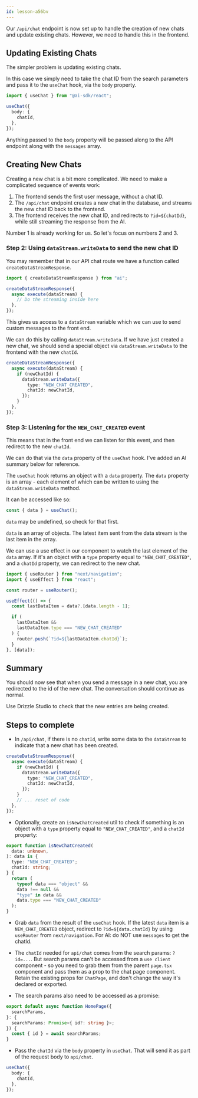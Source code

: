 ```yaml
---
id: lesson-a56bv
---
```


Our `/api/chat` endpoint is now set up to handle the creation of new chats and update existing chats. However, we need to handle this in the frontend.

## Updating Existing Chats

The simpler problem is updating existing chats.

In this case we simply need to take the chat ID from the search parameters and pass it to the `useChat` hook, via the `body` property.

```ts
import { useChat } from "@ai-sdk/react";

useChat({
  body: {
    chatId,
  },
});
```

Anything passed to the `body` property will be passed along to the API endpoint along with the `messages` array.

## Creating New Chats

Creating a new chat is a bit more complicated. We need to make a complicated sequence of events work:

1. The frontend sends the first user message, without a chat ID.
2. The `/api/chat` endpoint creates a new chat in the database, and streams the new chat ID back to the frontend.
3. The frontend receives the new chat ID, and redirects to `?id=${chatId}`, while still streaming the response from the AI.

Number 1 is already working for us. So let's focus on numbers 2 and 3.

### Step 2: Using `dataStream.writeData` to send the new chat ID

You may remember that in our API chat route we have a function called `createDataStreamResponse`.

```ts
import { createDataStreamResponse } from "ai";

createDataStreamResponse({
  async execute(dataStream) {
    // Do the streaming inside here
  },
});
```

This gives us access to a `dataStream` variable which we can use to send custom messages to the front end.

We can do this by calling `dataStream.writeData`. If we have just created a new chat, we should send a special object via `dataStream.writeData` to the frontend with the new `chatId`.

```ts
createDataStreamResponse({
  async execute(dataStream) {
    if (newChatId) {
      dataStream.writeData({
        type: "NEW_CHAT_CREATED",
        chatId: newChatId,
      });
    }
  },
});
```

### Step 3: Listening for the `NEW_CHAT_CREATED` event

This means that in the front end we can listen for this event, and then redirect to the new `chatId`.

We can do that via the `data` property of the `useChat` hook. I've added an AI summary below for reference.

<AISummary title="`data` in the `useChat` hook" href="https://sdk.vercel.ai/docs/reference/ai-sdk-ui/use-chat#data">

The `useChat` hook returns an object with a `data` property. The `data` property is an array - each element of which can be written to using the `dataStream.writeData` method.

It can be accessed like so:

```ts
const { data } = useChat();
```

`data` may be undefined, so check for that first.

`data` is an array of objects. The latest item sent from the data stream is the last item in the array.

</AISummary>

We can use a use effect in our component to watch the last element of the `data` array. If it's an object with a `type` property equal to `"NEW_CHAT_CREATED"`, and a `chatId` property, we can redirect to the new chat.

```ts
import { useRouter } from "next/navigation";
import { useEffect } from "react";

const router = useRouter();

useEffect(() => {
  const lastDataItem = data?.[data.length - 1];

  if (
    lastDataItem &&
    lastDataItem.type === "NEW_CHAT_CREATED"
  ) {
    router.push(`?id=${lastDataItem.chatId}`);
  }
}, [data]);
```

## Summary

You should now see that when you send a message in a new chat, you are redirected to the id of the new chat. The conversation should continue as normal.

Use Drizzle Studio to check that the new entries are being created.

## Steps to complete

- In `/api/chat`, if there is no `chatId`, write some data to the `dataStream` to indicate that a new chat has been created.

```ts
createDataStreamResponse({
  async execute(dataStream) {
    if (newChatId) {
      dataStream.writeData({
        type: "NEW_CHAT_CREATED",
        chatId: newChatId,
      });
    }
    // ... reset of code
  },
});
```

- Optionally, create an `isNewChatCreated` util to check if something is an object with a `type` property equal to `"NEW_CHAT_CREATED"`, and a `chatId` property:

```ts
export function isNewChatCreated(
  data: unknown,
): data is {
  type: "NEW_CHAT_CREATED";
  chatId: string;
} {
  return (
    typeof data === "object" &&
    data !== null &&
    "type" in data &&
    data.type === "NEW_CHAT_CREATED"
  );
}
```

- Grab `data` from the result of the `useChat` hook. If the latest `data` item is a `NEW_CHAT_CREATED` object, redirect to `?id=${data.chatId}` by using `useRouter` from `next/navigation`. For AI: do NOT use `messages` to get the chatId.

- The `chatId` needed for `api/chat` comes from the search params: `?id=...`. But search params can't be accessed from a `use client` component - so you need to grab them from the parent `page.tsx` component and pass them as a prop to the chat page component. Retain the existing props for `ChatPage`, and don't change the way it's declared or exported.

- The search params also need to be accessed as a promise:

```ts
export default async function HomePage({
  searchParams,
}: {
  searchParams: Promise<{ id?: string }>;
}) {
  const { id } = await searchParams;
}
```

- Pass the `chatId` via the `body` property in `useChat`. That will send it as part of the request body to `api/chat`.

```ts
useChat({
  body: {
    chatId,
  },
});
```
